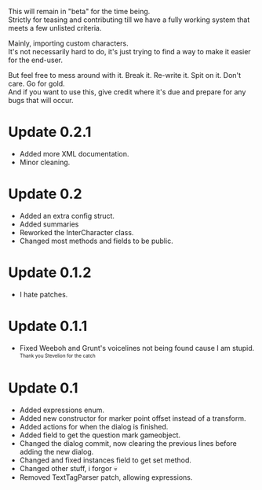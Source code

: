 ﻿This will remain in "beta" for the time being. </br>
Strictly for teasing and contributing till we have a fully working system that meets a few unlisted criteria. </br>

Mainly, importing custom characters. </br>
It's not necessarily hard to do, it's just trying to find a way to make it easier for the end-user. </br>

But feel free to mess around with it. Break it. Re-write it. Spit on it. Don't care. Go for gold. </br>
And if you want to use this, give credit where it's due and prepare for any bugs that will occur.

# Update 0.2.1
- Added more XML documentation.
- Minor cleaning.

# Update 0.2
- Added an extra config struct.
- Added summaries 
- Reworked the InterCharacter class.
- Changed most methods and fields to be public.

# Update 0.1.2
- I hate patches.

# Update 0.1.1
- Fixed Weeboh and Grunt's voicelines not being found cause I am stupid. <sup><sub>Thank you Stevelion for the catch</sub></sup>

# Update 0.1
- Added expressions enum.
- Added new constructor for marker point offset instead of a transform.
- Added actions for when the dialog is finished.
- Added field to get the question mark gameobject.
- Changed the dialog commit, now clearing the previous lines before adding the new dialog.
- Changed and fixed instances field to get set method.
- Changed other stuff, i forgor 💀
- Removed TextTagParser patch, allowing expressions.